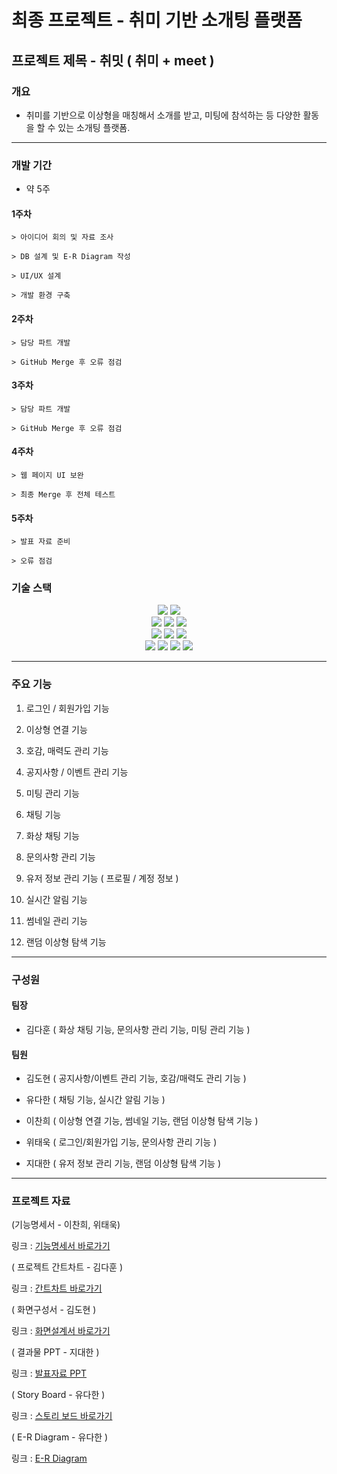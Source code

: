 # 최종 프로젝트 - 취미 기반 소개팅 플랫폼

## 프로젝트 제목 - 취밋 ( 취미 + meet )  



### 개요

- 취미를 기반으로 이상형을 매칭해서 소개를 받고, 미팅에 참석하는 등 다양한 활동을 할 수 있는 소개팅 플랫폼.

<hr />

### 개발 기간

- 약 5주

#### 1주차
    > 아이디어 회의 및 자료 조사
    
    > DB 설계 및 E-R Diagram 작성

    > UI/UX 설계
    
    > 개발 환경 구축
#### 2주차
    > 담당 파트 개발
    
    > GitHub Merge 후 오류 점검
#### 3주차
    > 담당 파트 개발
    
    > GitHub Merge 후 오류 점검

#### 4주차
    > 웹 페이지 UI 보완

    > 최종 Merge 후 전체 테스트

#### 5주차
    > 발표 자료 준비

    > 오류 점검
    
### 기술 스택

<div align=center> 
  <img src="https://img.shields.io/badge/java-007396?style=for-the-badge&logo=java&logoColor=white"> 
  <img src="https://img.shields.io/badge/oracle-F80000?style=for-the-badge&logo=oracle&logoColor=white"> 
  <br>
  
  <img src="https://img.shields.io/badge/html5-E34F26?style=for-the-badge&logo=html5&logoColor=white"> 
  <img src="https://img.shields.io/badge/css-1572B6?style=for-the-badge&logo=css3&logoColor=white"> 
  <img src="https://img.shields.io/badge/javascript-F7DF1E?style=for-the-badge&logo=javascript&logoColor=black"> 
  <br>
  
  <img src="https://img.shields.io/badge/spring-6DB33F?style=for-the-badge&logo=spring&logoColor=white"> 
  <img src="https://img.shields.io/badge/bootstrap-7952B3?style=for-the-badge&logo=bootstrap&logoColor=white">
  <img src="https://img.shields.io/badge/apache tomcat-F8DC75?style=for-the-badge&logo=apachetomcat&logoColor=white">
  <br>
  
  <img src="https://img.shields.io/badge/github-181717?style=for-the-badge&logo=github&logoColor=white">
  <img src="https://img.shields.io/badge/git-F05032?style=for-the-badge&logo=git&logoColor=white">
  <img src="https://img.shields.io/badge/fontawesome-339AF0?style=for-the-badge&logo=fontawesome&logoColor=white">
  <img src="https://img.shields.io/badge/WebRTC-E34F26?style=for-the-badge&logo=WebRTC&logoColor=white">
  <br>

  
</div>

<hr />

### 주요 기능

1. 로그인 / 회원가입 기능

2. 이상형 연결 기능

3. 호감, 매력도 관리 기능

4. 공지사항 / 이벤트 관리 기능

5. 미팅 관리 기능

6. 채팅 기능

7. 화상 채팅 기능

8. 문의사항 관리 기능

9. 유저 정보 관리 기능 ( 프로필 / 계정 정보 )

10. 실시간 알림 기능

11. 썸네일 관리 기능

12. 랜덤 이상형 탐색 기능 <br />

<hr />

### 구성원


#### 팀장 

- 김다훈 ( 화상 채팅 기능, 문의사항 관리 기능, 미팅 관리 기능 )


#### 팀원 

- 김도현 ( 공지사항/이벤트 관리 기능, 호감/매력도 관리 기능 )

- 유다한 ( 채팅 기능, 실시간 알림 기능 )

- 이찬희 ( 이상형 연결 기능, 썸네일 기능, 랜덤 이상형 탐색 기능 )

- 위태욱 ( 로그인/회원가입 기능, 문의사항 관리 기능 )

- 지대한 ( 유저 정보 관리 기능, 랜덤 이상형 탐색 기능 ) <br />

<hr />

### 프로젝트 자료

(기능명세서 - 이찬희, 위태욱)

링크 : [기능명세서 바로가기](https://docs.google.com/spreadsheets/d/1azhzJ4zk00MoW8FDb9e94FghjpjQ9M8hzIShAayFLO8/edit?usp=sharing)

( 프로젝트 간트차트 - 김다훈 )

링크 : [간트차트 바로가기](https://drive.google.com/file/d/1UelzdiL3JOaL6EMozt8IXGbTBnCPTKGn/view?usp=sharing)

( 화면구성서 - 김도현 )

링크 : [화면설계서 바로가기](https://docs.google.com/presentation/d/11--cQSjvNyknA2qCTp1CUqlq62QGAISoU2kHvz7Frp4/edit#slide=id.g27583a149b4_0_116)

( 결과물 PPT - 지대한 )

링크 : [발표자료 PPT](https://drive.google.com/file/d/1V5XkIJfkx0dTgf0PPhcDzLlnf2Qce7NB/view?ts=64e449ee)

( Story Board - 유다한 )

링크 : [스토리 보드 바로가기](https://drive.google.com/file/d/1KeP2GOSMJ1lWhb3V5lhtxfAIYZdZRm0X/view?usp=sharing)

( E-R Diagram - 유다한 )

링크 : [E-R Diagram](https://drive.google.com/file/d/1TD2Xr8lnhEOQoEFG1sLJGBu4y2vGDEid/view)
